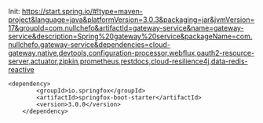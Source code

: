 Init:
https://start.spring.io/#!type=maven-project&language=java&platformVersion=3.0.3&packaging=jar&jvmVersion=17&groupId=com.nullchefo&artifactId=gateway-service&name=gateway-service&description=Spring%20gateway%20service&packageName=com.nullchefo.gateway-service&dependencies=cloud-gateway,native,devtools,configuration-processor,webflux,oauth2-resource-server,actuator,zipkin,prometheus,restdocs,cloud-resilience4j,data-redis-reactive

	<dependency>
			<groupId>io.springfox</groupId>
			<artifactId>springfox-boot-starter</artifactId>
			<version>3.0.0</version>
		</dependency>
